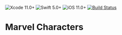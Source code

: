 ![Xcode 11.0+](https://img.shields.io/badge/Xcode-11.0%2B-blue.svg)
![Swift 5.0+](https://img.shields.io/badge/Swift-5.0%2B-orange.svg)
![iOS 11.0+](https://img.shields.io/badge/iOS-11.0%2B-blue.svg)
[![Build Status](https://travis-ci.org/ruanvictorreis/marvel-characters.svg?branch=master)](https://travis-ci.org/ruanvictorreis/marvel-characters)

# Marvel Characters